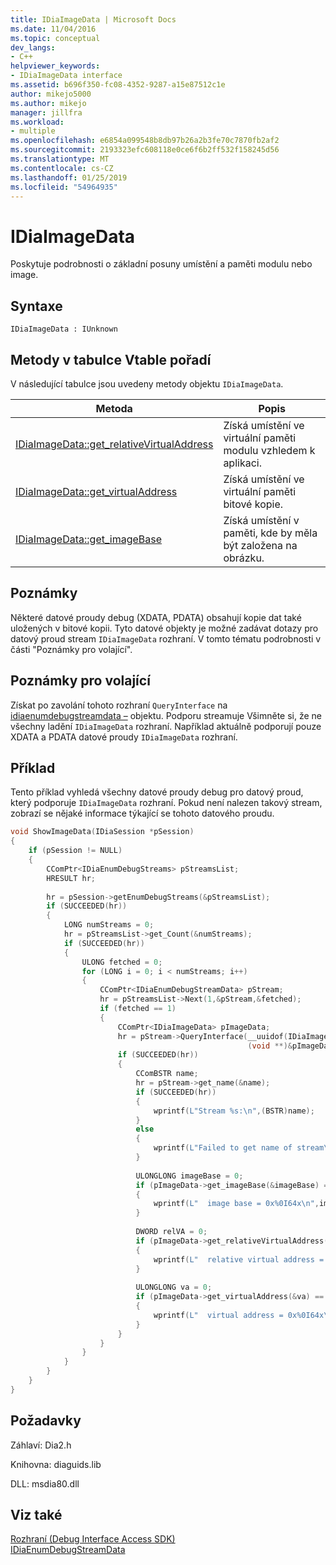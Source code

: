 ```yaml
---
title: IDiaImageData | Microsoft Docs
ms.date: 11/04/2016
ms.topic: conceptual
dev_langs:
- C++
helpviewer_keywords:
- IDiaImageData interface
ms.assetid: b696f350-fc08-4352-9287-a15e87512c1e
author: mikejo5000
ms.author: mikejo
manager: jillfra
ms.workload:
- multiple
ms.openlocfilehash: e6854a099548b8db97b26a2b3fe70c7870fb2af2
ms.sourcegitcommit: 2193323efc608118e0ce6f6b2ff532f158245d56
ms.translationtype: MT
ms.contentlocale: cs-CZ
ms.lasthandoff: 01/25/2019
ms.locfileid: "54964935"
---
```

# <a name="idiaimagedata"></a>IDiaImageData
Poskytuje podrobnosti o základní posuny umístění a paměti modulu nebo image.  
  
## <a name="syntax"></a>Syntaxe  
  
```  
IDiaImageData : IUnknown  
```  
  
## <a name="methods-in-vtable-order"></a>Metody v tabulce Vtable pořadí  
 V následující tabulce jsou uvedeny metody objektu `IDiaImageData`.  
  
|Metoda|Popis|  
|------------|-----------------|  
|[IDiaImageData::get_relativeVirtualAddress](../../debugger/debug-interface-access/idiaimagedata-get-relativevirtualaddress.md)|Získá umístění ve virtuální paměti modulu vzhledem k aplikaci.|  
|[IDiaImageData::get_virtualAddress](../../debugger/debug-interface-access/idiaimagedata-get-virtualaddress.md)|Získá umístění ve virtuální paměti bitové kopie.|  
|[IDiaImageData::get_imageBase](../../debugger/debug-interface-access/idiaimagedata-get-imagebase.md)|Získá umístění v paměti, kde by měla být založena na obrázku.|  
  
## <a name="remarks"></a>Poznámky  
 Některé datové proudy debug (XDATA, PDATA) obsahují kopie dat také uložených v bitové kopii. Tyto datové objekty je možné zadávat dotazy pro datový proud stream `IDiaImageData` rozhraní. V tomto tématu podrobnosti v části "Poznámky pro volající".  
  
## <a name="notes-for-callers"></a>Poznámky pro volající  
 Získat po zavolání tohoto rozhraní `QueryInterface` na [idiaenumdebugstreamdata –](../../debugger/debug-interface-access/idiaenumdebugstreamdata.md) objektu. Podporu streamuje Všimněte si, že ne všechny ladění `IDiaImageData` rozhraní. Například aktuálně podporují pouze XDATA a PDATA datové proudy `IDiaImageData` rozhraní.  
  
## <a name="example"></a>Příklad  
 Tento příklad vyhledá všechny datové proudy debug pro datový proud, který podporuje `IDiaImageData` rozhraní. Pokud není nalezen takový stream, zobrazí se nějaké informace týkající se tohoto datového proudu.  
  
```C++  
void ShowImageData(IDiaSession *pSession)  
{  
    if (pSession != NULL)  
    {  
        CComPtr<IDiaEnumDebugStreams> pStreamsList;  
        HRESULT hr;  
  
        hr = pSession->getEnumDebugStreams(&pStreamsList);  
        if (SUCCEEDED(hr))  
        {  
            LONG numStreams = 0;  
            hr = pStreamsList->get_Count(&numStreams);  
            if (SUCCEEDED(hr))  
            {  
                ULONG fetched = 0;  
                for (LONG i = 0; i < numStreams; i++)  
                {  
                    CComPtr<IDiaEnumDebugStreamData> pStream;  
                    hr = pStreamsList->Next(1,&pStream,&fetched);  
                    if (fetched == 1)  
                    {  
                        CComPtr<IDiaImageData> pImageData;  
                        hr = pStream->QueryInterface(__uuidof(IDiaImageData),  
                                                     (void **)&pImageData);  
                        if (SUCCEEDED(hr))  
                        {  
                            CComBSTR name;  
                            hr = pStream->get_name(&name);  
                            if (SUCCEEDED(hr))  
                            {  
                                wprintf(L"Stream %s:\n",(BSTR)name);  
                            }  
                            else  
                            {  
                                wprintf(L"Failed to get name of stream\n");  
                            }  
  
                            ULONGLONG imageBase = 0;  
                            if (pImageData->get_imageBase(&imageBase) == S_OK)  
                            {  
                                wprintf(L"  image base = 0x%0I64x\n",imageBase);  
                            }  
  
                            DWORD relVA = 0;  
                            if (pImageData->get_relativeVirtualAddress(&relVA) == S_OK)  
                            {  
                                wprintf(L"  relative virtual address = 0x%08lx\n",relVA);  
                            }  
  
                            ULONGLONG va = 0;  
                            if (pImageData->get_virtualAddress(&va) == S_OK)  
                            {  
                                wprintf(L"  virtual address = 0x%0I64x\n", va);  
                            }  
                        }  
                    }  
                }  
            }  
        }  
    }  
}  
```  
  
## <a name="requirements"></a>Požadavky  
 Záhlaví: Dia2.h  
  
 Knihovna: diaguids.lib  
  
 DLL: msdia80.dll  
  
## <a name="see-also"></a>Viz také  
 [Rozhraní (Debug Interface Access SDK)](../../debugger/debug-interface-access/interfaces-debug-interface-access-sdk.md)   
 [IDiaEnumDebugStreamData](../../debugger/debug-interface-access/idiaenumdebugstreamdata.md)